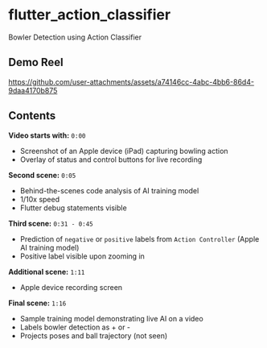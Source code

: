 # flutter_action_classifier

Bowler Detection using Action Classifier

## Demo Reel


https://github.com/user-attachments/assets/a74146cc-4abc-4bb6-86d4-9daa4170b875

## Contents



**Video starts with:** ```0:00```

- Screenshot of an Apple device (iPad) capturing bowling action
- Overlay of status and control buttons for live recording

**Second scene:** ```0:05```

- Behind-the-scenes code analysis of AI training model
- 1/10x speed
- Flutter debug statements visible

**Third scene:** ```0:31 - 0:45```

- Prediction of `negative` or `positive` labels from `Action Controller` (Apple AI training model)
- Positive label visible upon zooming in

**Additional scene:** ```1:11```

- Apple device recording screen

**Final scene:** ```1:16```

- Sample training model demonstrating live AI on a video
- Labels bowler detection as + or -
- Projects poses and ball trajectory (not seen)
